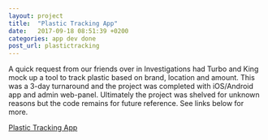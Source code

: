 ```yaml
---
layout: project
title:  "Plastic Tracking App"
date:   2017-09-18 08:51:39 +0200
categories: app dev done
post_url: plastictracking
---
```

A quick request from our friends over in Investigations had Turbo and King mock up a tool to track plastic based on brand, location and amount. This was a 3-day turnaround and the project was completed with iOS/Android app and admin web-panel. Ultimately the project was shelved for unknown reasons but the code remains for future reference. See links below for more.

[Plastic Tracking App](https://github.com/gptechlab/plastic-tracking-app)

